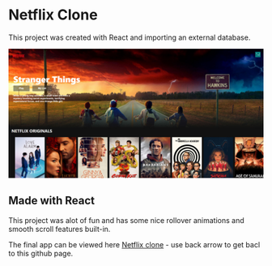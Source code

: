 # Netflix Clone

This project was created with React and importing an external database.


![Screenshot](netflix.jpg)

## Made with React

This project was alot of fun and has some nice rollover animations and smooth scroll features built-in.

The final app can be viewed here  <a href="https://netflix-clone-69965.web.app/"> Netflix clone</a>  - use back arrow to get bacl to this github page.




